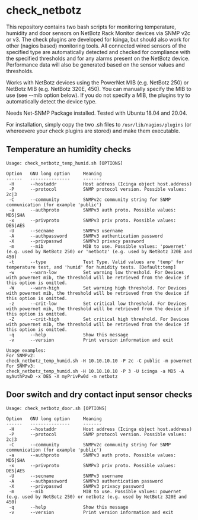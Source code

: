 # check_netbotz
This repository contains two bash scripts for monitoring temperature, humidity and door sensors on NetBotz Rack Monitor devices via SNMP v2c or v3. The check plugins are developed for Icinga, but should also work for other (nagios based) monitoring tools. All connected wired sensors of the specified type are automatically detected and checked for compliance with the specified thresholds and for any alarms present on the NetBotz device. Performance data will also be generated based on the sensor values and thresholds.

Works with NetBotz devices using the PowerNet MIB (e.g. NetBotz 250) or NetBotz MIB (e.g. NetBotz 320E, 450). You can manually specify the MIB to use (see --mib option below). If you do not specify a MIB, the plugins try to automatically detect the device type.

Needs Net-SNMP Package installed. Tested with Ubuntu 18.04 and 20.04.

For installation, simply copy the two .sh files to `/usr/lib/nagios/plugins` (or whereevere your check plugins are stored) and make them executable.

## Temperature an humidity checks

```
Usage: check_netbotz_temp_humid.sh [OPTIONS]

Option   GNU long option     Meaning
------   ---------------     -------
 -H      --hostaddr          Host address (Icinga object host.address)
 -P      --protocol          SNMP protocol version. Possible values: 2c|3
 -C      --community         SNMPv2c community string for SNMP communication (for example 'public')
 -a      --authproto         SNMPv3 auth proto. Possible values: MD5|SHA
 -x      --privproto         SNMPv3 priv proto. Possible values: DES|AES
 -U      --secname           SNMPv3 username
 -A      --authpassword      SNMPv3 authentication password
 -X      --privpasswd        SNMPv3 privacy password
 -m      --mib               MIB to use. Possible values: 'powernet' (e.g. used by NetBotz 250) or 'netbotz' (e.g. used by NetBotz 320E and 450)
 -t      --type              Test Type. Valid values are 'temp' for temperature test, and 'humid' for humidity tests. [Default:temp]
 -w      --warn-low          Set warning low threshold. For Devices with powernet mib, the threshold will be retrieved from the device if this option is omitted.
 -W      --warn-high         Set warning high threshold. For Devices with powernet mib, the threshold will be retrieved from the device if this option is omitted.
 -z      --crit-low          Set critical low threshold. For Devices with powernet mib, the threshold will be retrieved from the device if this option is omitted.
 -Z      --crit-high         Set critical high threshold. For Devices with powernet mib, the threshold will be retrieved from the device if this option is omitted.
 -q      --help              Show this message
 -v      --version           Print version information and exit

Usage examples:
For SNMPv2:
check_netbotz_temp_humid.sh -H 10.10.10.10 -P 2c -C public -m powernet
For SNMPv3:
check_netbotz_temp_humid.sh -H 10.10.10.10 -P 3 -U icinga -a MD5 -A myAuthPzwD -x DES -X myPrivPw0d -m netbotz
```

## Door switch and dry contact input sensor checks

```
Usage: check_netbotz_door.sh [OPTIONS]

Option   GNU long option     Meaning
------   ---------------     -------
 -H      --hostaddr          Host address (Icinga object host.address)
 -P      --protocol          SNMP protocol version. Possible values: 2c|3
 -C      --community         SNMPv2c community string for SNMP communication (for example 'public')
 -a      --authproto         SNMPv3 auth proto. Possible values: MD5|SHA
 -x      --privproto         SNMPv3 priv proto. Possible values: DES|AES
 -U      --secname           SNMPv3 username
 -A      --authpassword      SNMPv3 authentication password
 -X      --privpasswd        SNMPv3 privacy password
 -m      --mib               MIB to use. Possible values: powernet (e.g. used by NetBotz 250) or netbotz (e.g. used by NetBotz 320E and 450)
 -q      --help              Show this message
 -v      --version           Print version information and exit
```
